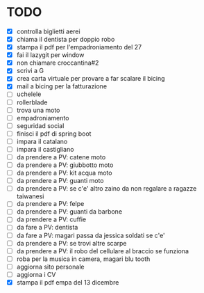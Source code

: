 # TODO

- [X] controlla biglietti aerei
- [X] chiama il dentista per doppio robo
- [X] stampa il pdf per l'empadroniamento del 27
- [X] fai il lazygit per window
- [X] non chiamare croccantina#2
- [X] scrivi a G
- [X] crea carta virtuale per provare a far scalare il bicing
- [X] mail a bicing per la fatturazione
- [ ] uchelele
- [ ] rollerblade
- [ ] trova una moto
- [ ] empadroniamento
- [ ] seguridad social
- [ ] finisci il pdf di spring boot
- [ ] impara il catalano
- [ ] impara il castigliano
- [ ] da prendere a PV: catene moto
- [ ] da prendere a PV: giubbotto moto
- [ ] da prendere a PV: kit acqua moto
- [ ] da prendere a PV: guanti moto
- [ ] da prendere a PV: se c'e' altro zaino da non regalare a ragazze taiwanesi
- [ ] da prendere a PV: felpe
- [ ] da prendere a PV: guanti da barbone
- [ ] da prendere a PV: cuffie
- [ ] da fare a PV: dentista
- [ ] da fare a PV: magari passa da jessica soldati se c'e'
- [ ] da prendere a PV: se trovi altre scarpe
- [ ] da prendere a PV: il robo del cellulare al braccio se funziona
- [ ] roba per la musica in camera, magari blu tooth
- [ ] aggiorna sito personale
- [ ] aggiorna i CV
- [X] stampa il pdf empa del 13 dicembre
